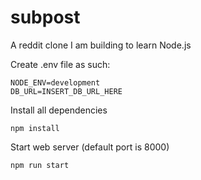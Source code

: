 # subpost
A reddit clone I am building to learn Node.js

Create .env file as such:
```
NODE_ENV=development
DB_URL=INSERT_DB_URL_HERE
```

Install all dependencies
```
npm install
```

Start web server (default port is 8000)
```
npm run start
```
